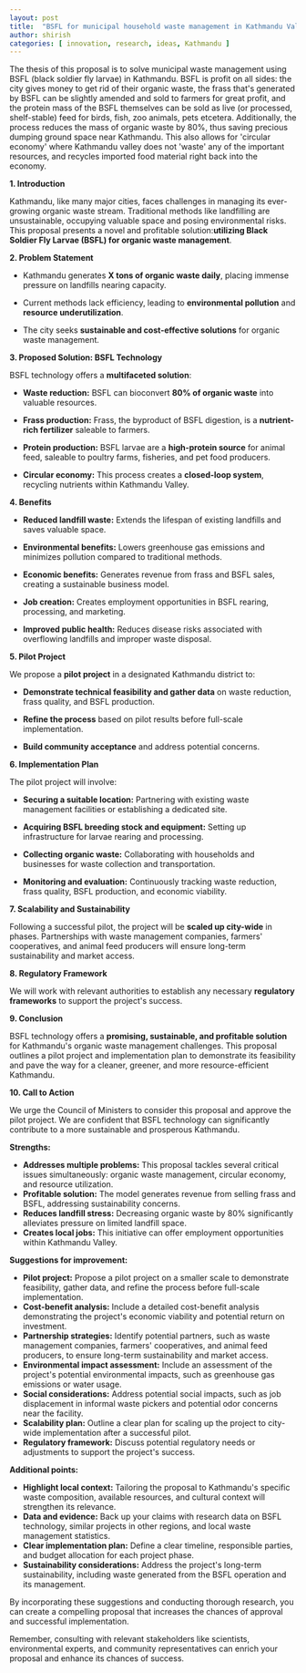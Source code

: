 ```yaml
---
layout: post
title:  "BSFL for municipal household waste management in Kathmandu Valley"
author: shirish
categories: [ innovation, research, ideas, Kathmandu ]
---
```


The thesis of this proposal is to solve municipal waste management using BSFL (black soldier fly larvae) in Kathmandu. BSFL is profit on all sides: the city gives money to get rid of their organic waste, the frass that's generated by BSFL can be slightly amended and sold to farmers for great profit, and the protein mass of the BSFL themselves can be sold as live (or processed, shelf-stable) feed for birds, fish, zoo animals, pets etcetera. Additionally, the process reduces the mass of organic waste by 80%, thus saving precious dumping ground space near Kathmandu. This also allows for 'circular economy' where Kathmandu valley does not 'waste' any of the important resources, and recycles imported food material right back into the economy.

**1. Introduction**

Kathmandu, like many major cities, faces challenges in managing its ever-growing organic waste stream. Traditional methods like landfilling are unsustainable, occupying valuable space and posing environmental risks. This proposal presents a novel and profitable solution:**utilizing Black Soldier Fly Larvae (BSFL) for organic waste management**.

**2. Problem Statement**

-   Kathmandu generates **X tons of organic waste daily**, placing immense pressure on landfills nearing capacity.

-   Current methods lack efficiency, leading to **environmental pollution** and **resource underutilization**.

-   The city seeks **sustainable and cost-effective solutions** for organic waste management.

**3. Proposed Solution: BSFL Technology**

BSFL technology offers a **multifaceted solution**:

-   **Waste reduction:** BSFL can bioconvert **80% of organic waste** into valuable resources.

-   **Frass production:** Frass, the byproduct of BSFL digestion, is a **nutrient-rich fertilizer** saleable to farmers.

-   **Protein production:** BSFL larvae are a **high-protein source** for animal feed, saleable to poultry farms, fisheries, and pet food producers.

-   **Circular economy:** This process creates a **closed-loop system**, recycling nutrients within Kathmandu Valley.

**4. Benefits**

-   **Reduced landfill waste:** Extends the lifespan of existing landfills and saves valuable space.

-   **Environmental benefits:** Lowers greenhouse gas emissions and minimizes pollution compared to traditional methods.

-   **Economic benefits:** Generates revenue from frass and BSFL sales, creating a sustainable business model.

-   **Job creation:** Creates employment opportunities in BSFL rearing, processing, and marketing.

-   **Improved public health:** Reduces disease risks associated with overflowing landfills and improper waste disposal.

**5. Pilot Project**

We propose a **pilot project** in a designated Kathmandu district to:

-   **Demonstrate technical feasibility and gather data** on waste reduction, frass quality, and BSFL production.

-   **Refine the process** based on pilot results before full-scale implementation.

-   **Build community acceptance** and address potential concerns.

**6. Implementation Plan**

The pilot project will involve:

-   **Securing a suitable location:** Partnering with existing waste management facilities or establishing a dedicated site.

-   **Acquiring BSFL breeding stock and equipment:** Setting up infrastructure for larvae rearing and processing.

-   **Collecting organic waste:** Collaborating with households and businesses for waste collection and transportation.

-   **Monitoring and evaluation:** Continuously tracking waste reduction, frass quality, BSFL production, and economic viability.

**7. Scalability and Sustainability**

Following a successful pilot, the project will be **scaled up city-wide** in phases. Partnerships with waste management companies, farmers' cooperatives, and animal feed producers will ensure long-term sustainability and market access.

**8. Regulatory Framework**

We will work with relevant authorities to establish any necessary **regulatory frameworks** to support the project's success.

**9. Conclusion**

BSFL technology offers a **promising, sustainable, and profitable solution** for Kathmandu's organic waste management challenges. This proposal outlines a pilot project and implementation plan to demonstrate its feasibility and pave the way for a cleaner, greener, and more resource-efficient Kathmandu.

**10. Call to Action**

We urge the Council of Ministers to consider this proposal and approve the pilot project. We are confident that BSFL technology can significantly contribute to a more sustainable and prosperous Kathmandu.

**Strengths:**

-   **Addresses multiple problems:** This proposal tackles several critical issues simultaneously: organic waste management, circular economy, and resource utilization.
-   **Profitable solution:** The model generates revenue from selling frass and BSFL, addressing sustainability concerns.
-   **Reduces landfill stress:** Decreasing organic waste by 80% significantly alleviates pressure on limited landfill space.
-   **Creates local jobs:** This initiative can offer employment opportunities within Kathmandu Valley.

**Suggestions for improvement:**

-   **Pilot project:** Propose a pilot project on a smaller scale to demonstrate feasibility, gather data, and refine the process before full-scale implementation.
-   **Cost-benefit analysis:** Include a detailed cost-benefit analysis demonstrating the project's economic viability and potential return on investment.
-   **Partnership strategies:** Identify potential partners, such as waste management companies, farmers' cooperatives, and animal feed producers, to ensure long-term sustainability and market access.
-   **Environmental impact assessment:** Include an assessment of the project's potential environmental impacts, such as greenhouse gas emissions or water usage.
-   **Social considerations:** Address potential social impacts, such as job displacement in informal waste pickers and potential odor concerns near the facility.
-   **Scalability plan:** Outline a clear plan for scaling up the project to city-wide implementation after a successful pilot.
-   **Regulatory framework:** Discuss potential regulatory needs or adjustments to support the project's success.

**Additional points:**

-   **Highlight local context:** Tailoring the proposal to Kathmandu's specific waste composition, available resources, and cultural context will strengthen its relevance.
-   **Data and evidence:** Back up your claims with research data on BSFL technology, similar projects in other regions, and local waste management statistics.
-   **Clear implementation plan:** Define a clear timeline, responsible parties, and budget allocation for each project phase.
-   **Sustainability considerations:** Address the project's long-term sustainability, including waste generated from the BSFL operation and its management.

By incorporating these suggestions and conducting thorough research, you can create a compelling proposal that increases the chances of approval and successful implementation.

Remember, consulting with relevant stakeholders like scientists, environmental experts, and community representatives can enrich your proposal and enhance its chances of success.

